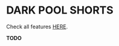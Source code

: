# DARK POOL SHORTS

Check all features [HERE](https://gamestonkterminal.github.io/GamestonkTerminal/stocks/dark_pool_shorts).

**TODO**
